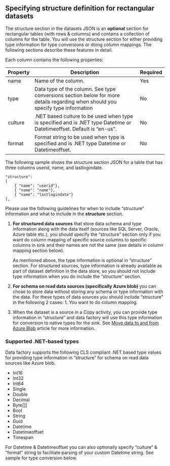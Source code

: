 ## Specifying structure definition for rectangular datasets
The structure section in the datasets JSON is an **optional** section for rectangular tables (with rows & columns) and contains a collection of columns for the table. You will use the structure section for either providing type information for type conversions or doing column mappings. The following sections describe these features in detail. 

Each column contains the following properties:

| Property | Description | Required |
| --- | --- | --- |
| name |Name of the column. |Yes |
| type |Data type of the column. See type conversions section below for more details regarding when should you specify type information |No |
| culture |.NET based culture to be used when type is specified and is .NET type Datetime or Datetimeoffset. Default is “en-us”. |No |
| format |Format string to be used when type is specified and is .NET type Datetime or Datetimeoffset. |No |

The following sample shows the structure section JSON for a table that has three columns userid, name, and lastlogindate.

    "structure": 
    [
        { "name": "userid"},
        { "name": "name"},
        { "name": "lastlogindate"}
    ],

Please use the following guidelines for when to include “structure” information and what to include in the **structure** section.

1. **For structured data sources** that store data schema and type information along with the data itself (sources like SQL Server, Oracle, Azure table etc.), you should specify the “structure” section only if you want do column mapping of specific source columns to specific columns in sink and their names are not the same (see details in column mapping section below). 

   As mentioned above, the type information is optional in “structure” section. For structured sources, type information is already available as part of dataset definition in the data store, so you should not include type information when you do include the “structure” section.

2. **For schema on read data sources (specifically Azure blob)**  you can chose to store data without storing any schema or type information with the data. For these types of data sources you should include “structure” in the following 2 cases:   1. You want to do column mapping.
2. When the dataset is a source in a Copy activity, you can provide type information in “structure” and data factory will use this type information for conversion to native types for the sink. See [Move data to and from Azure Blob](../articles/data-factory/data-factory-azure-blob-connector.md) article for more information.



### Supported .NET-based types
Data factory supports the following CLS compliant .NET based type values for providing type information in “structure” for schema on read data sources like Azure blob.

* Int16
* Int32 
* Int64
* Single
* Double
* Decimal
* Byte[]]
* Bool
* String 
* Guid
* Datetime
* Datetimeoffset
* Timespan 

For Datetime & Datetimeoffset you can also optionally specify “culture” & “format” string to facilitate parsing of your custom Datetime string. See sample for type conversion below.

